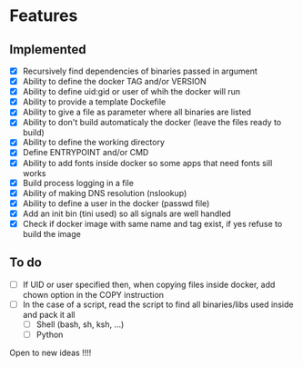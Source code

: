 # Features

## Implemented

- [x] Recursively find dependencies of binaries passed in argument
- [x] Ability to define the docker TAG and/or VERSION
- [x] Ability to define uid:gid or user of whih the docker will run
- [x] Ability to provide a template Dockefile
- [x] Ability to give a file as parameter where all binaries are listed
- [x] Ability to don't build automaticaly the docker (leave the files ready to build)
- [x] Ability to define the working directory
- [x] Define ENTRYPOINT and/or CMD
- [x] Ability to add fonts inside docker so some apps that need fonts sill works
- [x] Build process logging in a file
- [x] Ability of making DNS resolution (nslookup)
- [x] Ability to define a user in the docker (passwd file)
- [x] Add an init bin (tini used) so all signals are well handled
- [x] Check if docker image with same name and tag exist, if yes refuse to build the image

## To do

- [ ] If UID or user specified then, when copying files inside docker, add chown option in the COPY instruction
- [ ] In the case of a script, read the script to find all binaries/libs used inside and pack it all
  - [ ] Shell (bash, sh, ksh, ...)
  - [ ] Python

Open to new ideas !!!!
